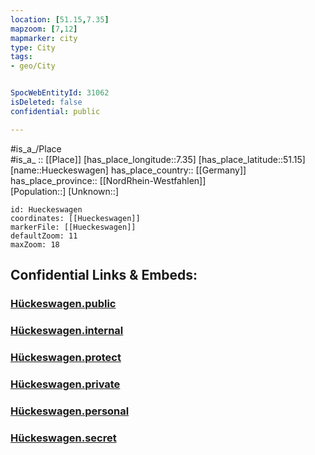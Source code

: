 ```yaml
---
location: [51.15,7.35] 
mapzoom: [7,12] 
mapmarker: city 
type: City
tags:
- geo/City


SpocWebEntityId: 31062
isDeleted: false
confidential: public

---
```

#is_a_/Place  
#is_a_ :: [[Place]] 
[has_place_longitude::7.35] 
[has_place_latitude::51.15] 
[name::Hueckeswagen] 
has_place_country:: [[Germany]]  
has_place_province:: [[NordRhein-Westfahlen]]  
[Population::] 
[Unknown::] 


```leaflet
id: Hueckeswagen
coordinates: [[Hueckeswagen]] 
markerFile: [[Hueckeswagen]] 
defaultZoom: 11 
maxZoom: 18
```


## Confidential Links & Embeds: 

### [Hückeswagen.public](/_public/\Earth\Continent\Europe\Europe~Central\Germany\Germany~West\Nordrhein-Westfalen\counties~NW\Oberbergischer_Kreis\cities~Oberbergischer_KreisHückeswagen.public.md) 

### [Hückeswagen.internal](/_internal/\Earth\Continent\Europe\Europe~Central\Germany\Germany~West\Nordrhein-Westfalen\counties~NW\Oberbergischer_Kreis\cities~Oberbergischer_KreisHückeswagen.internal.md) 

### [Hückeswagen.protect](/_protect/\Earth\Continent\Europe\Europe~Central\Germany\Germany~West\Nordrhein-Westfalen\counties~NW\Oberbergischer_Kreis\cities~Oberbergischer_KreisHückeswagen.protect.md) 

### [Hückeswagen.private](/_private/\Earth\Continent\Europe\Europe~Central\Germany\Germany~West\Nordrhein-Westfalen\counties~NW\Oberbergischer_Kreis\cities~Oberbergischer_KreisHückeswagen.private.md) 

### [Hückeswagen.personal](/_personal/\Earth\Continent\Europe\Europe~Central\Germany\Germany~West\Nordrhein-Westfalen\counties~NW\Oberbergischer_Kreis\cities~Oberbergischer_KreisHückeswagen.personal.md) 

### [Hückeswagen.secret](/_secret/\Earth\Continent\Europe\Europe~Central\Germany\Germany~West\Nordrhein-Westfalen\counties~NW\Oberbergischer_Kreis\cities~Oberbergischer_KreisHückeswagen.secret.md)

